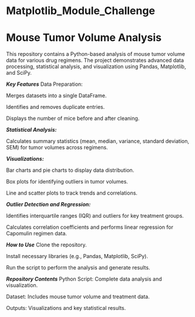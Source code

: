 # Matplotlib_Module_Challenge

# Mouse Tumor Volume Analysis
This repository contains a Python-based analysis of mouse tumor volume data for various drug regimens. The project demonstrates advanced data processing, statistical analysis, and visualization using Pandas, Matplotlib, and SciPy.

***Key Features***
Data Preparation:

Merges datasets into a single DataFrame.

Identifies and removes duplicate entries.

Displays the number of mice before and after cleaning.

***Statistical Analysis:***

Calculates summary statistics (mean, median, variance, standard deviation, SEM) for tumor volumes across regimens.

***Visualizations:***

Bar charts and pie charts to display data distribution.

Box plots for identifying outliers in tumor volumes.

Line and scatter plots to track trends and correlations.

***Outlier Detection and Regression:***

Identifies interquartile ranges (IQR) and outliers for key treatment groups.

Calculates correlation coefficients and performs linear regression for Capomulin regimen data.

***How to Use***
Clone the repository.

Install necessary libraries (e.g., Pandas, Matplotlib, SciPy).

Run the script to perform the analysis and generate results.

***Repository Contents***
Python Script: Complete data analysis and visualization.

Dataset: Includes mouse tumor volume and treatment data.

Outputs: Visualizations and key statistical results.